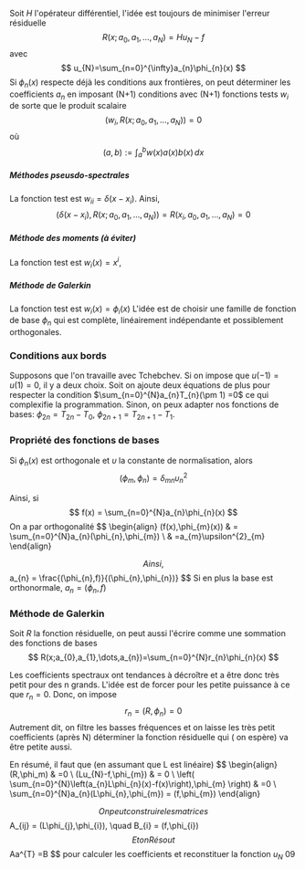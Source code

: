 Soit $H$ l'opérateur différentiel, l'idée est toujours de minimiser l'erreur résiduelle 
$$
R(x;a_{0},a_{1},\dots,a_{N}) = Hu_{N}-f
$$
avec
$$
u_{N}=\sum_{n=0}^{\infty}a_{n}\phi_{n}(x)
$$
Si $\phi_{n}(x)$ respecte déjà les conditions aux frontières, on peut déterminer les coefficients $a_{n}$ en imposant (N+1) conditions avec (N+1) fonctions tests $w_{i}$ de sorte que le produit scalaire
$$
(w_{i},R(x;a_{0},a_{1},\dots,a_{N}))=0
$$
où
$$
(a,b) := \int_{a}^{b}w(x)a(x)b(x) \,dx
$$
##### Méthodes pseusdo-spectrales
La fonction test est $w_{ii} = \delta(x-x_{i})$. Ainsi,
$$
(\delta(x-x_{i}),R(x;a_{0},a_{1},\dots,a_{N}))= R(x_{i},a_{0},a_{1},\dots,a_{N}) = 0
$$
##### Méthode des moments (à éviter)
La fonction test est $w_{i}(x)  =x^{i}$, 

##### Méthode de Galerkin
La fonction test est $w_{i}(x)=\phi_{i}(x)$
L'idée est de choisir une famille de fonction de base $\phi_{n}$ qui est complète, linéairement indépendante et possiblement orthogonales.      


### Conditions aux bords

Supposons que l'on travaille avec Tchebchev. Si on impose que $u(-1)=u(1)=0$, il y a deux choix. Soit on ajoute deux équations de plus pour respecter la condition $\sum_{n=0}^{N}a_{n}T_{n}(\pm 1) =0$ ce qui complexifie la programmation. Sinon, on peux adapter nos fonctions de bases: $\phi_{2n} = T_{2n}-T_{0}$, $\phi_{2n+1}=T_{2n+1}-T_{1}$.

### Propriété des fonctions de bases

Si $\phi_{n}(x)$ est orthogonale et $\upsilon$ la constante de normalisation, alors
$$
(\phi_{m},\phi_{n}) = \delta_{mn}\upsilon_{n}^{2}
$$

Ainsi, si
$$
f(x) = \sum_{n=0}^{N}a_{n}\phi_{n}(x)
$$
On a par orthogonalité
$$
\begin{align}
(f(x),\phi_{m}(x))  & = \sum_{n=0}^{N}a_{n}(\phi_{n},\phi_{m}) \\
 & =a_{m}\upsilon^{2}_{m}
\end{align}
	

$$
Ainsi,
$$
a_{n} = \frac{(\phi_{n},f)}{(\phi_{n},\phi_{n})}
$$
Si en plus la base est orthonormale, $a_{n}=(\phi_{n},f)$

### Méthode de Galerkin 
Soit $R$ la fonction résiduelle, on peut aussi l'écrire comme une sommation des fonctions de bases 
$$
R(x;a_{0},a_{1},\dots,a_{n})=\sum_{n=0}^{N}r_{n}\phi_{n}(x)
$$

Les coefficients spectraux ont tendances à décroître  et a être donc très petit pour des n grands. L'idée est de forcer pour les petite puissance à ce que $r_{n} = 0$. Donc, on impose
$$
r_{n} = (R,\phi_{n}) = 0
$$
Autrement dit, on filtre les basses fréquences et on laisse les très petit coefficients (après N) déterminer la fonction résiduelle qui ( on espère) va être petite aussi.

En résumé, il faut que (en assumant que L est linéaire)
$$
\begin{align}
(R,\phi_m) & =0 \\
(Lu_{N}-f,\phi_{m})  & = 0 \\
\left( \sum_{n=0}^{N}\left(a_{n}L\phi_{n}(x)-f(x)\right),\phi_{m} \right) & =0 \\
\sum_{n=0}^{N}a_{n}(L\phi_{n},\phi_{m}) = (f,\phi_{m})
\end{align}


$$
On peut construire les matrices
$$
A_{ij} = (L\phi_{j},\phi_{i}), \quad B_{i} = (f,\phi_{i})
$$
Et on Résout
$$
Aa^{T} =B
$$
pour calculer les coefficients et reconstituer la fonction $u_{N}$
09